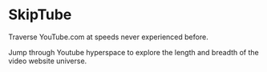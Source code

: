 # SkipTube
Traverse YouTube.com at speeds never experienced before.

Jump through Youtube hyperspace to explore the length and breadth of the video website universe.
